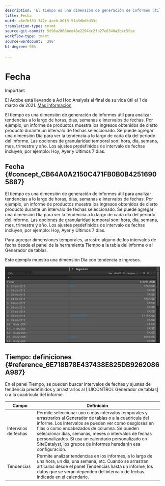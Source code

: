 ```yaml
---
description: 'El tiempo es una dimensión de generación de informes útil para analizar tendencias a lo largo de horas, días, semanas e intervalos de fechas. Por ejemplo, un informe de productos muestra los ingresos obtenidos de cierto producto durante un intervalo de fechas seleccionado. Se puede agregar una dimensión Día para ver la tendencia a lo largo de cada día del período del informe. Las opciones de granularidad temporal son: hora, día, semana, mes, trimestre y año. Los ajustes predefinidos de intervalo de fechas incluyen, por ejemplo: Hoy, Ayer y Últimos 7 días.'
title: Fecha
uuid: a6efbf80-342c-4aeb-80f3-91a3dbdbd33c
translation-type: tm+mt
source-git-commit: 5d96a2868bee48e2294ec2fb27e0340a3bcc50ae
workflow-type: tm+mt
source-wordcount: '396'
ht-degree: 96%

---
```



# Fecha

>[!IMPORTANT]
>
>El Adobe está llevando a Ad Hoc Analysis al final de su vida útil el 1 de marzo de 2021. [Más información](https://adobe.ly/discoverworkspace)

El tiempo es una dimensión de generación de informes útil para analizar tendencias a lo largo de horas, días, semanas e intervalos de fechas. Por ejemplo, un informe de productos muestra los ingresos obtenidos de cierto producto durante un intervalo de fechas seleccionado. Se puede agregar una dimensión Día para ver la tendencia a lo largo de cada día del período del informe. Las opciones de granularidad temporal son: hora, día, semana, mes, trimestre y año. Los ajustes predefinidos de intervalo de fechas incluyen, por ejemplo: Hoy, Ayer y Últimos 7 días.

## Fecha {#concept_CB64A0A2150C471FB0B0B42516905887}

El tiempo es una dimensión de generación de informes útil para analizar tendencias a lo largo de horas, días, semanas e intervalos de fechas. Por ejemplo, un informe de productos muestra los ingresos obtenidos de cierto producto durante un intervalo de fechas seleccionado. Se puede agregar una dimensión Día para ver la tendencia a lo largo de cada día del período del informe. Las opciones de granularidad temporal son: hora, día, semana, mes, trimestre y año. Los ajustes predefinidos de intervalo de fechas incluyen, por ejemplo: Hoy, Ayer y Últimos 7 días.

Para agregar dimensiones temporales, arrastre alguno de los intervalos de fecha desde el panel de la herramienta Tiempo a la tabla del informe o al Generador de tablas.

Este ejemplo muestra una dimensión Día con tendencia e ingresos.

![](assets/day_dimension.png)

## Tiempo: definiciones {#reference_6E718B78E437438E825DB9262086A987}

En el panel Tiempo, se pueden buscar intervalos de fechas y ajustes de tendencia predefinidos y arrastrarlos al [!UICONTROL Generador de tablas] o a la cuadrícula del informe.

<!-- 

r_time_panel.xml

 -->

| Campo | Definición |
|--- |--- |
| Intervalos de fechas | Permite seleccionar uno o más intervalos temporales y arrastrarlos al Generador de tablas o a la cuadrícula del informe. Los intervalos se pueden ver como desgloses en filas o como encabezados de columna. Se pueden seleccionar días, semanas, meses o intervalos de fechas personalizados. Si usa un calendario personalizado en SiteCatalyst, los grupos de informes heredarán esa configuración. |
| Tendencias | Permite analizar tendencias en los informes, a lo largo de una hora, un día, una semana, etc. Cuando se arrastran artículos desde el panel Tendencias hasta un informe, los datos que se verán dependen del intervalo de fechas indicado en el calendario. |
